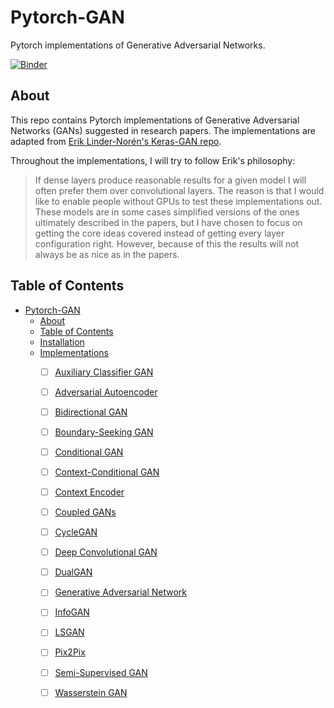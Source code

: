 
# Pytorch-GAN
Pytorch implementations of Generative Adversarial Networks.

[![Binder](https://mybinder.org/badge.svg)](https://mybinder.org/v2/gh/andersy005/Pytorch-GAN/master)


## About
This repo contains Pytorch implementations of Generative Adversarial Networks (GANs) suggested in research papers. The implementations are adapted from [Erik Linder-Norén's Keras-GAN repo](https://github.com/eriklindernoren/Keras-GAN).

Throughout the implementations, I will try to follow Erik's philosophy:
> If dense layers produce reasonable results for a given model I will often prefer them over convolutional layers. The reason is that I would like to enable people without GPUs to test these implementations out. These models are in some cases simplified versions of the ones ultimately described in the papers, but I have chosen to focus on getting the core ideas covered instead of getting every layer configuration right. However, because of this the results will not always be as nice as in the papers.

## Table of Contents
- [Pytorch-GAN](#pytorch-gan)
  * [About](#about)
  * [Table of Contents](#table-of-contents)
  * [Installation](#installation)
  * [Implementations](#implementations)
    + [ ] [Auxiliary Classifier GAN](#ac-gan)
    + [ ] [Adversarial Autoencoder](#adversarial-autoencoder)
    + [ ] [Bidirectional GAN](#bigan)
    + [ ] [Boundary-Seeking GAN](#bgan)
    + [ ] [Conditional GAN](#cgan)
    + [ ] [Context-Conditional GAN](#cc-gan)
    + [ ] [Context Encoder](#context-encoder)
    + [ ] [Coupled GANs](#cogan)
    + [ ] [CycleGAN](#cyclegan)
    + [ ] [Deep Convolutional GAN](#dcgan)
    + [ ] [DualGAN](#dualgan)
    + [ ] [Generative Adversarial Network](#gan)
    + [ ] [InfoGAN](#infogan)
    + [ ] [LSGAN](#lsgan)
    + [ ] [Pix2Pix](#pix2pix)
    + [ ] [Semi-Supervised GAN](#sgan)
    + [ ] [Wasserstein GAN](#wgan)
    
    
   
